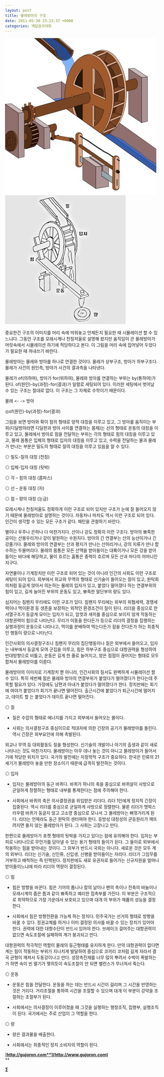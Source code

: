 ```yaml
---
layout: post
title: 물레방아의 구조
date: 2011-05-30 23:23:37 +0900
categories: 깨달음의대화
---
```

<img src="files/attach/images/198/448/173/89.JPG" alt="89.JPG" width="495" height="509" />

  


  



<img src="files/attach/images/198/448/173/0.JPG" alt="0.JPG" width="394" height="419" />   


  






 중요한건 구조의 이미지를 머리 속에 띄워놓고 언제든지 필요한 때 시뮬레이션 할 수 있느냐다. 그동안 구조를 모래시계나 천칭저울로 설명해 왔지만 움직임이 큰 물레방아가 머릿속에서 시뮬레이션 하기에 적당하다고 본다. 이 그림을 머리 속에 집어넣어 두었다가 필요한 때 꺼내쓰기 바란다.

 물레방아는 물레와 방아를 하나로 연결한 것이다. 물레가 상부구조, 방아가 하부구조다. 물레가 사건의 원인측, 방아가 사건의 결과측을 나타낸다. 



물레가 of(의하여), 방아가 for(위하여), 물레와 방아를 연결하는 부위는 by(통하여)가 된다. of(원인)-by(과정)-for(결과)가 일렬로 세팅되어 있다. 이러한 세팅에서 벗어날 수 있는 구조는 절대로 없다. 이 구조는 그 자체로 수학이기 때문이다.



  


물레 <- -> 방아

◎of(원인)-by(과정)-for(결과)



  


그림을 보면 방아와 확이 점의 형태로 양적 대칭을 이루고 있고, 그 방아를 움직이는 부위(디딜방아라면 디딜판과 방아 사이를 연결하는 몸체)는 선의 형태로 운동의 대칭을 이루고 있고, 물레에서 방아로 힘을 전달하는 부위는 각의 형태로 힘의 대칭을 이루고 있고, 물레 몸통은 입체의 형태로 입자의 대칭을 이루고 있고, 수력을 전달하는 물과 물레가 만나는 부분은 밀도의 형태로 질의 대칭을 이루고 있음을 알 수 있다.

 ◎ 밀도-질의 대칭 (천칭)


  
◎ 입체-입자 대칭 (됫박)
  
◎ 각 – 힘의 대칭 (콤파스)
  
◎ 선 – 운동 대칭 (자)
  
◎ 점 – 량의 대칭 (눈금)

 모래시계나 천칭저울도 정확하게 이런 구조로 되어 있지만 구조가 눈에 잘 들어오지 않기 때문에 물레방아로 설명하는 것이다. 자동차나 마차도 역시 이런 구조로 되어 있다. 인간이 생각할 수 있는 모든 구조가 같다. 패턴을 관찰하기 바란다.

 별이나 우주나 은하나 다 마찬가지다. 산이나 강도 정확히 이런 구조다. 방아의 뾰족한 공이는 산봉우리거나 강이 발원하는 수원지다. 방아의 긴 연결부는 산의 능선이거나 긴 강줄기다. 물레와 방아의 연결부는 산과 평지가 만나는 산허리거나, 강의 지류가 만나 합수하는 두물머리다. 물레의 몸통은 모든 산맥을 받아들이는 대륙이거나 모든 강을 받아들이는 바다에 해당하고, 물이 흐르는 홈통은 중력이 흐르며 모든 산과 마다의 어머니인 지구다.

 자연물이나 기계장치만 이런 구조로 되어 있는 것이 아니라 인간의 사회도 이런 구조로 세팅이 되어 있다. 외부에서 외교와 무역의 형태로 신기술이 들어오는 질이 있고, 원탁회의처럼 둥글게 앉아서 의논하는 물레의 입자가 있고, 붙었다 떨어졌다 하는 연결부위의 힘이 있고, 길게 늘어진 부위의 운동도 있고, 뾰족한 말단부의 량도 있다. 

 심지어는 침팬지 무리에도 이런 구조가 있다. 침팬지 무리에는 외부의 위협세력, 경쟁세력이나 먹이환경 등 생존을 보장하는 외적인 환경조건이 질이 된다. 리더을 중심으로 한 서열구조가 둥글게 모이는 입자가 되고, 암컷과 새끼를 중심으로 보이지 않게 작동하는 대항권력이 힘으로 나타난다. 무리가 이동을 한다든가 등으로 리더의 결정을 집행하는 실행과정이 운동으로 나타나고, 먹이를 분배하여 먹는다든가 잠을 잔다든가 하는 최종적인 행동이 량으로 나타난다. 

 인간사회의 의사결정구조나 침팬지 무리의 집단행동이나 질은 외부에서 들어오고, 입자는 내부에서 둥글게 모여 군집을 이루고, 힘은 하부구조 중심으로 대항권력을 형성하여 반대방향으로 비틀고, 운동은 길게 한 줄로 늘어지고, 양은 점점이 끊어지는 형태로 모두 합쳐서 물레방아를 이룬다. 

 물레방아의 이미지로 기계장치 뿐 아니라, 인간사회의 질서도 완벽하게 시뮬레이션 할 수 있다. 특히 세번째 힘은 물레와 방아의 연결부위가 붙었다가 떨어졌다가 한다는데 주목할 필요가 있다. 가정에도 남편과 아내가 붙었다가 떨어졌다가 한다. 정치판에는 회기에 여야가 붙었다가 회기가 끝나면 떨어진다. 출근시간에 붙었다가 퇴근시간에 떨어지고, 데이트 할 는 붙었다가 데이트 끝나면 떨어진다. 





◎ 질
  
- 질은 수압의 형태로 에너지를 가지고 외부에서 들어오는 물이다. 
  
- 사회는 의사결정구조 중심이므로 적대자에 의한 긴장의 공기가 물레방아를 돌린다. 역시 긴장은 외부요인에 의해 촉발된다. 


  
외교나 무역 등 대외활동도 질을 형성한다. 신기술의 개발이나 아기의 출생과 같이 새로 나타나는 것도 마찬가지다. 물레방아는 아무 데나 놓는 것이 아니고 물레방아가 들어서기에 적당한 위치가 있다. 국가의 발전에는 지정학적 구조가 중요하다. 한국은 인류의 21세기가 물레방아 놓을 만한 장소이기 때문에 급격히 발전하는 것이다. 

 ◎ 입자


  
- 입자는 물레방아의 둥근 바퀴다. 바퀴가 하나의 축을 중심으로 바퀴살이 사방으로 균일하게 정렬하는 형태로 내부를 통제한다는 점에 주의해야 한다.
  
- 사회에서 바퀴의 축은 의사결정권을 위임받은 리더다. 리더 1인에게 정치적 긴장이 집중된다. 역시 리더를 중심으로 균일하게 사방으로 정렬한다. 물론 리더가 명박스러우렴 바퀴가 둥글지 않고 고소영 중심으로 모나서 그 물레방아는 삐꺾거리게 된다. 리더는 언제라도 둥근 원탁의 센터여야 한다. 등방성 대칭성의 균등원리가 깨뜨려지면 돌지 않는 물레방아가 된다. 그 사회는 고장나고 만다.

 한편으로 물레방아가 포켓 형태의 됫박을 가지고 있다는 점에 유의해야 한다. 입자는 부피로 나타나므로 무언가를 담아낼 수 있는 용기 형태의 들이가 된다. 그 들이로 외부에서 작용하는 힘을 받아내는 것이다. 그 외부가 반드시 국외는 아니다. 새로운 것은 모두 계의 외부다. 리더는 신기술, 신인류, 신입생, 신병을 받아들이는 자리다. 리더가 그임무를 거부하고 배척하는 즉 탄핵된다. 정치판에도 새로 유권자로 들어가는 신규자원을 얼마나 받아들이느냐에 따라 리더의 역량이 결정된다. 



◎ 힘
  
- 힘은 방향을 바꾼다. 힘은 기어의 톱니나 칼의 날이나 펜의 촉이나 전축의 바늘이나 모래시계의 좁은 틈과 같이 뾰족하고 예리한 접촉부를 가진다. 이 부분은 구조적으로 취약하므로 가장 가운데서 보호되고 있으며 대개 이 부위가 제품의 성능을 결정한다.
  
- 사회에서 힘은 방향전환을 가능케 하는 장치다. 민주국가는 선거의 형태로 방향을 바꿀 수 있다. 정권교체를 하거나 이미 결정된 의사를 바꿀 수 있는 장치가 있어야 한다. 권력에 대한 대항수단이 반드시 있어야 한다. 브레이크 걸어주는 대항권력이 없으면 속도조절에 실패하여 계가 붕괴되고 만다. 

  


대항권력의 적극적인 역할이 물레의 둥근형태를 유지하게 한다. 만약 대항권력이 없다면 계는 힘이 작동하는 부위가 지나치게 발달하여 중심으로 코끼리 코처럼 길게 자라서 결국 균형이 깨져서 두동강이나고 만다. 성장촉진제를 너무 많이 뿌려서 수박이 폭발하는가 하면 속이 빈 딸기가 맺히듯이 속도조절이 안 되면 밸런스가 무너져서 죽는다.

 ◎ 운동


  
- 운동은 힘을 전달한다. 운동을 하는 데는 반드시 시간이 걸리며 그 시간을 반영하는 것은 거리다. 거리조절을 통하여 시간을 조절할 수 있으며 대개 이 부분이 강약을 조절하는 조절부가 된다. 
  
- 사회에서는 의사결정이 이루어졌을 때 그것을 실행하는 행정조직, 집행부, 실행조직이 된다. 국가에서는 주로 산업이 그 역할을 한다. 

 ◎ 량


  
- 량은 결과물을 배출한다. 
  
- 사회에서는 최종적인 정치 소비자의 역할이 된다. 



  




[**http://gujoron.com**](http://www.gujoron.com)**  
** 

**∑**